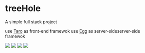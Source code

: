# treeHole

A simple full stack project

use [Taro](https://taro.aotu.io/) as front-end framewok
use [Egg](https://eggjs.org/) as server-sideserver-side framewok

![](http://ww1.sinaimg.cn/mw690/006dizvAly1fzlox3866fj30a70imabf.jpg)
![](http://ww1.sinaimg.cn/mw690/006dizvAly1fzlox386cjj30ak0imt9b.jpg)
![](http://ww1.sinaimg.cn/mw690/006dizvAly1fzlox38bqsj30ai0ikaaw.jpg)
![](http://ww1.sinaimg.cn/mw690/006dizvAly1fzlozr7ny2j30af0ikdgc.jpg)
